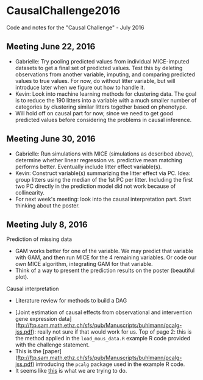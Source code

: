 # CausalChallenge2016
Code and notes for the "Causal Challenge" - July 2016

## Meeting June 22, 2016
- Gabrielle: Try pooling predicted values from individual MICE-imputed datasets to get a final set of predicted values.  Test this by deleting observations from another variable, imputing, and comparing predicted values to true values.  For now, do without litter variable, but will introduce later when we figure out how to handle it.
- Kevin:  Look into machine learning methods for clustering data.  The goal is to reduce the 190 litters into a variable with a much smaller number of categories by clustering similar litters together based on phenotype.
- Will hold off on causal part for now, since we need to get good predicted values before considering the problems in causal inference.

## Meeting June 30, 2016
- Gabrielle: Run simulations with MICE (simulations as described above), determine whether linear regression vs. predictive mean matching performs better. Eventually include litter effect variable(s).
- Kevin: Construct variable(s) summarizing the litter effect via PC. Idea: group litters using the median of the 1st PC per litter. Including the first two PC directly in the prediction model did not work because of collinearity. 
- For next week's meeting: look into the causal interpretation part. Start thinking about the poster.

## Meeting July 8, 2016
Prediction of missing data 
* GAM works better for one of the variable. We may predict that variable with GAM, and then run MICE for the 4 remaining variables. Or code our own MICE algorithm, integrating GAM for that variable.
* Think of a way to present the prediction results on the poster (beautiful plot).

Causal interpretation 
* Literature review for methods to build a DAG
- [Joint estimation of causal effects from observational and intervention gene expression data] (ftp://ftp.sam.math.ethz.ch/sfs/pub/Manuscripts/buhlmann/pcalg-jss.pdf): really not sure if that would work for us. Top of page 2: this is the method applied in the `load_mous_data.R` example R code provided with the challenge statement.
- This is the [paper] (ftp://ftp.sam.math.ethz.ch/sfs/pub/Manuscripts/buhlmann/pcalg-jss.pdf) introducing the `pcalg` package used in the example R code.
- It seems like [this](http://onlinelibrary.wiley.com/doi/10.1111/rssb.12071/epdf) is what we are trying to do.









